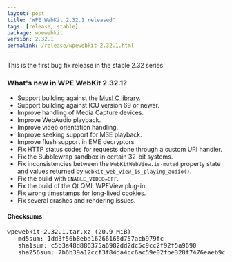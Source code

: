 ```yaml
---
layout: post
title: "WPE WebKit 2.32.1 released"
tags: [release, stable]
package: wpewebkit
version: 2.32.1
permalink: /release/wpewebkit-2.32.1.html
---
```


This is the first bug fix release in the stable 2.32 series.

### What's new in WPE WebKit 2.32.1?

  - Support building against the [Musl C library](https://musl.libc.org/).
  - Support building against ICU version 69 or newer.
  - Improve handling of Media Capture devices.
  - Improve WebAudio playback.
  - Improve video orientation handling.
  - Improve seeking support for MSE playback.
  - Improve flush support in EME decryptors.
  - Fix HTTP status codes for requests done through a custom URI handler.
  - Fix the Bubblewrap sandbox in certain 32-bit systems.
  - Fix inconsistencies between the `WebKitWebView.is-muted` property state
    and values returned by `webkit_web_view_is_playing_audio()`.
  - Fix the build with `ENABLE_VIDEO=OFF`.
  - Fix the build of the Qt QML WPEView plug-in.
  - Fix wrong timestamps for long-lived cookies.
  - Fix several crashes and rendering issues.

#### Checksums

<pre>
wpewebkit-2.32.1.tar.xz (20.9 MiB)
   md5sum: 1dd3f56b8eba16266166d757acb979fc
   sha1sum: c5b3a48d886375a6982dd2dc5c9cc2f92f5a9690
   sha256sum: 7b6b39a12ccf3f84da4cc6ac59e02fbe328f7476eaeb9c23de9b9288c2c2f39c
</pre>
